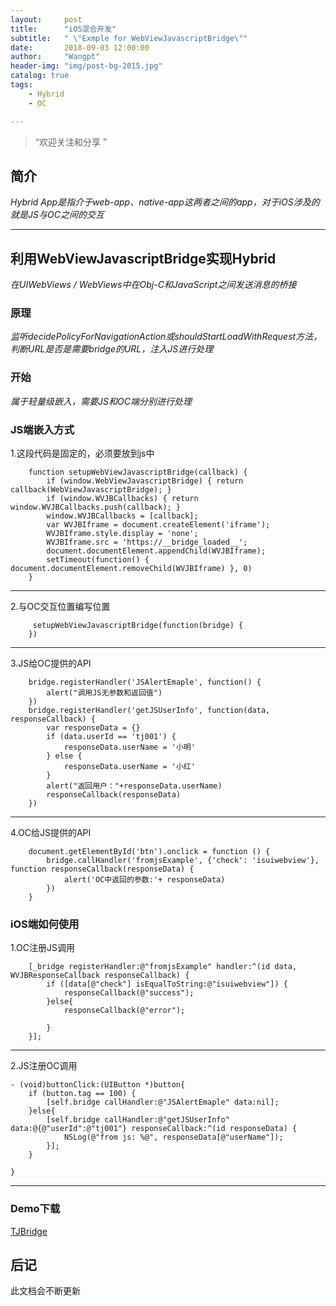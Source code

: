 ```yaml
---
layout:     post
title:      "iOS混合开发"
subtitle:   " \"Exmple for WebViewJavascriptBridge\""
date:       2018-09-03 12:00:00
author:     "Wangpt"
header-img: "img/post-bg-2015.jpg"
catalog: true
tags:
    - Hybrid
    - OC

---
```


> “欢迎关注和分享 ”


## 简介
*Hybrid App是指介于web-app、native-app这两者之间的app，对于iOS涉及的就是JS与OC之间的交互*

---

## 利用WebViewJavascriptBridge实现Hybrid
*在UIWebViews / WebViews中在Obj-C和JavaScript之间发送消息的桥接*
### 原理
*监听decidePolicyForNavigationAction或shouldStartLoadWithRequest方法，判断URL是否是需要bridge的URL，注入JS进行处理*
### 开始
*属于轻量级嵌入，需要JS和OC端分别进行处理*
### JS端嵌入方式
1.这段代码是固定的，必须要放到js中

``` objc
    function setupWebViewJavascriptBridge(callback) {
        if (window.WebViewJavascriptBridge) { return callback(WebViewJavascriptBridge); }
        if (window.WVJBCallbacks) { return window.WVJBCallbacks.push(callback); }
        window.WVJBCallbacks = [callback];
        var WVJBIframe = document.createElement('iframe');
        WVJBIframe.style.display = 'none';
        WVJBIframe.src = 'https://__bridge_loaded__';
        document.documentElement.appendChild(WVJBIframe);
        setTimeout(function() { document.documentElement.removeChild(WVJBIframe) }, 0)
    }
```
---
2.与OC交互位置编写位置

``` objc
     setupWebViewJavascriptBridge(function(bridge) {
    })
```
---
3.JS给OC提供的API

``` objc
    bridge.registerHandler('JSAlertEmaple', function() {
        alert("调用JS无参数和返回值")
    })
    bridge.registerHandler('getJSUserInfo', function(data, responseCallback) {
        var responseData = {}
        if (data.userId == 'tj001') {
            responseData.userName = '小明'
        } else {
            responseData.userName = '小红'
        }
        alert("返回用户："+responseData.userName)
        responseCallback(responseData)
    })
```
---
4.OC给JS提供的API

``` objc
    document.getElementById('btn').onclick = function () {
        bridge.callHandler('fromjsExample', {'check': 'isuiwebview'}, function responseCallback(responseData) {
            alert('OC中返回的参数:'+ responseData)
        })
    }
```

### iOS端如何使用

1.OC注册JS调用

``` objc
    [_bridge registerHandler:@"fromjsExample" handler:^(id data, WVJBResponseCallback responseCallback) {
        if ([data[@"check"] isEqualToString:@"isuiwebview"]) {
            responseCallback(@"success");
        }else{
            responseCallback(@"error");

        }
    }];
```
---
2.JS注册OC调用

``` objc
- (void)buttonClick:(UIButton *)button{
    if (button.tag == 100) {
        [self.bridge callHandler:@"JSAlertEmaple" data:nil];
    }else{
        [self.bridge callHandler:@"getJSUserInfo" data:@{@"userId":@"tj001"} responseCallback:^(id responseData) {
            NSLog(@"from js: %@", responseData[@"userName"]);
        }];
    }

}
```
---
### Demo下载
[TJBridge](https://github.com/wangpt/TJBridge)

## 后记

此文档会不断更新

